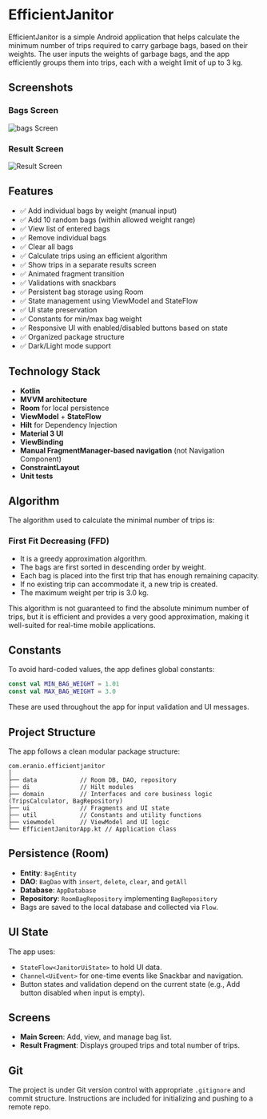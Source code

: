 # EfficientJanitor

EfficientJanitor is a simple Android application that helps calculate the minimum number of trips required to carry garbage bags, based on their weights. The user inputs the weights of garbage bags, and the app efficiently groups them into trips, each with a weight limit of up to 3 kg.

## Screenshots

### Bags Screen
![bags Screen](docs/bag_screen_light.png)

### Result Screen
![Result Screen](docs/result_screen_light.png)

## Features

- ✅ Add individual bags by weight (manual input)
- ✅ Add 10 random bags (within allowed weight range)
- ✅ View list of entered bags
- ✅ Remove individual bags
- ✅ Clear all bags
- ✅ Calculate trips using an efficient algorithm
- ✅ Show trips in a separate results screen
- ✅ Animated fragment transition
- ✅ Validations with snackbars
- ✅ Persistent bag storage using Room
- ✅ State management using ViewModel and StateFlow
- ✅ UI state preservation
- ✅ Constants for min/max bag weight
- ✅ Responsive UI with enabled/disabled buttons based on state
- ✅ Organized package structure
- ✅ Dark/Light mode support

## Technology Stack

- **Kotlin**
- **MVVM architecture**
- **Room** for local persistence
- **ViewModel** + **StateFlow**
- **Hilt** for Dependency Injection
- **Material 3 UI**
- **ViewBinding**
- **Manual FragmentManager-based navigation** (not Navigation Component)
- **ConstraintLayout**
- **Unit tests**

## Algorithm

The algorithm used to calculate the minimal number of trips is:

### First Fit Decreasing (FFD)

- It is a greedy approximation algorithm.
- The bags are first sorted in descending order by weight.
- Each bag is placed into the first trip that has enough remaining capacity.
- If no existing trip can accommodate it, a new trip is created.
- The maximum weight per trip is 3.0 kg.

This algorithm is not guaranteed to find the absolute minimum number of trips, but it is efficient and provides a very good approximation, making it well-suited for real-time mobile applications.

## Constants

To avoid hard-coded values, the app defines global constants:

```kotlin
const val MIN_BAG_WEIGHT = 1.01
const val MAX_BAG_WEIGHT = 3.0
```

These are used throughout the app for input validation and UI messages.

## Project Structure

The app follows a clean modular package structure:

```
com.eranio.efficientjanitor
│
├── data            // Room DB, DAO, repository
├── di              // Hilt modules
├── domain          // Interfaces and core business logic (TripsCalculator, BagRepository)
├── ui              // Fragments and UI state
├── util            // Constants and utility functions
├── viewmodel       // ViewModel and UI logic
└── EfficientJanitorApp.kt // Application class
```

## Persistence (Room)

- **Entity**: `BagEntity`
- **DAO**: `BagDao` with `insert`, `delete`, `clear`, and `getAll`
- **Database**: `AppDatabase`
- **Repository**: `RoomBagRepository` implementing `BagRepository`
- Bags are saved to the local database and collected via `Flow`.

## UI State

The app uses:
- `StateFlow<JanitorUiState>` to hold UI data.
- `Channel<UiEvent>` for one-time events like Snackbar and navigation.
- Button states and validation depend on the current state (e.g., Add button disabled when input is empty).

## Screens

- **Main Screen**: Add, view, and manage bag list.
- **Result Fragment**: Displays grouped trips and total number of trips.

## Git

The project is under Git version control with appropriate `.gitignore` and commit structure. Instructions are included for initializing and pushing to a remote repo.